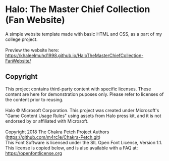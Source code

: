 # Halo: The Master Chief Collection (Fan Website)

A simple website template made with basic HTML and CSS, as a part of my college project.<br>
<br>
Preview the website here: https://khaleelmuhd1998.github.io/HaloTheMasterChiefCollection-FanWebsite/

## Copyright
This project contains third-party content with specific licenses. These content are here for demonstration puposes only. Please refer to licenses of the content prior to reusing.<br>
<br>
Halo © Microsoft Corporation. This project was created under Microsoft's "Game Content Usage Rules" using assets from Halo press kit, and it is not endorsed by or affiliated with Microsoft.<br>
<br>
Copyright 2018 The Chakra Petch Project Authors (https://github.com/m4rc1e/Chakra-Petch.git)<br>
This Font Software is licensed under the SIL Open Font License, Version 1.1.<br>
This license is copied below, and is also available with a FAQ at:<br>
https://openfontlicense.org<br>
